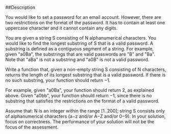 ##Description

You would like to set a password for an email account.
However, there are two restrictions on the format of the password. It has to contain at least one uppercase character and it cannot contain
any digits.

You are given a string S consisting of N alphanumerical characters. You would like to find the longest substring of S that is a valid password. A substring is defined as a contiguous segment of a string. For example, given "a0Ba", the substrings that are valid passwords are "B" and "Ba". Note that "aBa" is not a substring and "a0B" is not a valid password.

Write a function that, given a non-empty string S consisting of N characters, returns the length of its longest substring that is a valid password. If there is no such substring, your function should return −1.

For example, given "a0Ba", your function should return 2, as explained above. Given "a0bb", your function should return −1, since there is no substring that satisfies the restrictions on the format of a valid password.

Assume that:
N is an integer within the range [1..200];
string S consists only of alphanumerical characters (a−z and/or A−Z and/or 0−9).
In your solution, focus on correctness. The performance of your solution will not be the focus of the assessment.

